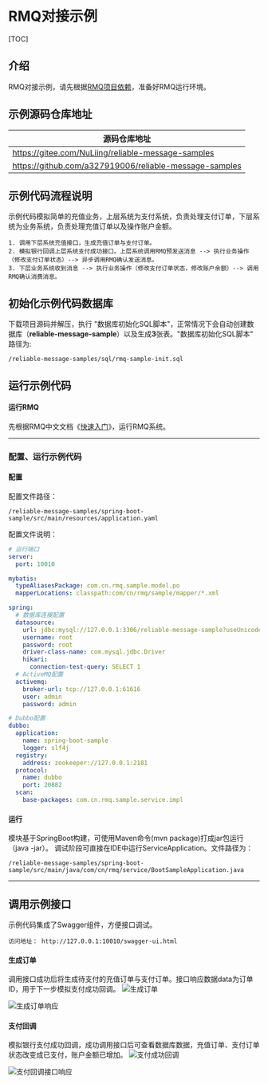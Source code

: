 # RMQ对接示例

[TOC]

## 介绍
RMQ对接示例，请先根据[RMQ项目依赖](https://www.showdoc.cc/rmq?page_id=1812484091467621 "RMQ项目依赖")，准备好RMQ运行环境。

## 示例源码仓库地址

|  源码仓库地址 |
| ------------ |
| https://gitee.com/NuLiing/reliable-message-samples  |
| https://github.com/a327919006/reliable-message-samples |

## 示例代码流程说明
示例代码模拟简单的充值业务，上层系统为支付系统，负责处理支付订单，下层系统为业务系统，负责处理充值订单以及操作账户金额。
```
1. 调用下层系统充值接口，生成充值订单与支付订单。
2. 模拟银行回调上层系统支付成功接口。上层系统调用RMQ预发送消息 --> 执行业务操作（修改支付订单状态）--> 异步调用RMQ确认发送消息。
3. 下层业务系统收到消息 --> 执行业务操作（修改支付订单状态，修改账户余额）--> 调用RMQ确认消费消息。
```

## 初始化示例代码数据库
下载项目源码并解压，执行 "数据库初始化SQL脚本"，正常情况下会自动创建数据库（**reliable-message-sample**）以及生成**3**张表。"数据库初始化SQL脚本" 路径为:
```
/reliable-message-samples/sql/rmq-sample-init.sql
```

## 运行示例代码
#### 运行RMQ
先根据RMQ中文文档《[快速入门](https://www.showdoc.cc/rmq?page_id=1815635527586509 "快速入门")》，运行RMQ系统。

------------

### 配置、运行示例代码
#### 配置
配置文件路径：
```
/reliable-message-samples/spring-boot-sample/src/main/resources/application.yaml
```
配置文件说明：
```yaml
# 运行端口
server:
  port: 10010

mybatis:
  typeAliasesPackage: com.cn.rmq.sample.model.po
  mapperLocations: classpath:com/cn/rmq/sample/mapper/*.xml

spring:
  # 数据库连接配置
  datasource:
    url: jdbc:mysql://127.0.0.1:3306/reliable-message-sample?useUnicode=true&characterEncoding=utf-8
    username: root
    password: root
    driver-class-name: com.mysql.jdbc.Driver
    hikari:
      connection-test-query: SELECT 1
  # ActiveMQ配置
  activemq:
    broker-url: tcp://127.0.0.1:61616
    user: admin
    password: admin

# Dubbo配置
dubbo:
  application:
    name: spring-boot-sample
    logger: slf4j
  registry:
    address: zookeeper://127.0.0.1:2181
  protocol:
    name: dubbo
    port: 20882
  scan:
    base-packages: com.cn.rmq.sample.service.impl
```

#### 运行
模块基于SpringBoot构建，可使用Maven命令(mvn package)打成jar包运行（java -jar）。
调试阶段可直接在IDE中运行ServiceApplication。文件路径为：
```
/reliable-message-samples/spring-boot-sample/src/main/java/com/cn/rmq/service/BootSampleApplication.java
```

------------

## 调用示例接口
示例代码集成了Swagger组件，方便接口调试。
```
访问地址： http://127.0.0.1:10010/swagger-ui.html
```

#### 生成订单
调用接口成功后将生成待支付的充值订单与支付订单。接口响应数据data为订单ID，用于下一步模拟支付成功回调。
![生成订单](https://www.showdoc.cc/server/api/common/visitfile/sign/dc4ca3b42f64b83021759835fd30beec?showdoc=.jpg "生成充值订单")

![生成订单响应](https://www.showdoc.cc/server/api/common/visitfile/sign/9025e2f453b387df842988bbc425fab2?showdoc=.jpg)

#### 支付回调
模拟银行支付成功回调，成功调用接口后可查看数据库数据，充值订单、支付订单状态改变成已支付，账户金额已增加。
![支付成功回调](https://www.showdoc.cc/server/api/common/visitfile/sign/f3daf005a81e3065ff1efb1b91449901?showdoc=.jpg "支付成功回调")

![支付回调接口响应](https://www.showdoc.cc/server/api/common/visitfile/sign/0d888eaa8937726cddea3919291903a3?showdoc=.jpg "支付回调接口响应")


